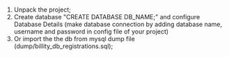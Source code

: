 # 

1. Unpack the project;
2. Create database "CREATE DATABASE DB_NAME;" and configure Database Details (make database connection by adding database name, username and password in config file of your project)
3. Or import the the db from mysql dump file (dump/billity_db_registrations.sql);
